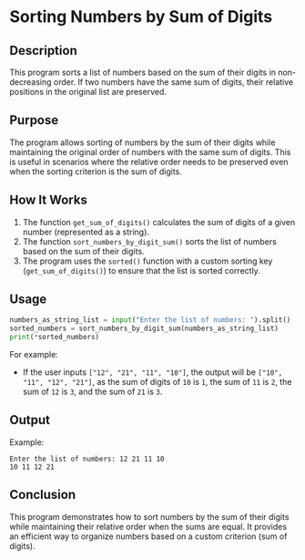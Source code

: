 # Sorting Numbers by Sum of Digits

## Description

This program sorts a list of numbers based on the sum of their digits in non-decreasing order. If two numbers have the same sum of digits, their relative positions in the original list are preserved.

## Purpose

The program allows sorting of numbers by the sum of their digits while maintaining the original order of numbers with the same sum of digits. This is useful in scenarios where the relative order needs to be preserved even when the sorting criterion is the sum of digits.

## How It Works

1. The function `get_sum_of_digits()` calculates the sum of digits of a given number (represented as a string).
2. The function `sort_numbers_by_digit_sum()` sorts the list of numbers based on the sum of their digits.
3. The program uses the `sorted()` function with a custom sorting key (`get_sum_of_digits()`) to ensure that the list is sorted correctly.

## Usage

```python
numbers_as_string_list = input("Enter the list of numbers: ").split()
sorted_numbers = sort_numbers_by_digit_sum(numbers_as_string_list)
print(*sorted_numbers)
```

For example:

-   If the user inputs `["12", "21", "11", "10"]`, the output will be `["10", "11", "12", "21"]`, as the sum of digits of `10` is `1`, the sum of `11` is `2`, the sum of `12` is `3`, and the sum of `21` is `3`.

## Output

Example:

```
Enter the list of numbers: 12 21 11 10
10 11 12 21
```

## Conclusion

This program demonstrates how to sort numbers by the sum of their digits while maintaining their relative order when the sums are equal. It provides an efficient way to organize numbers based on a custom criterion (sum of digits).
